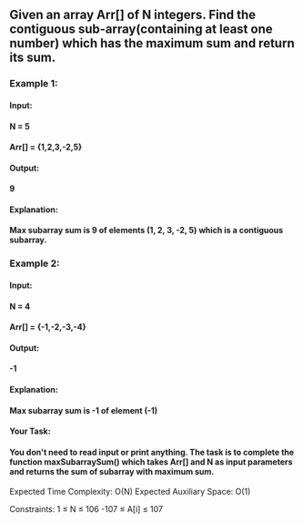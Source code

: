 ## Given an array Arr[] of N integers. Find the contiguous sub-array(containing at least one number) which has the maximum sum and return its sum.

### Example 1:

#### Input:
#### N = 5
#### Arr[] = {1,2,3,-2,5}
#### Output:
#### 9
#### Explanation:
#### Max subarray sum is 9 of elements (1, 2, 3, -2, 5) which is a contiguous subarray.
### Example 2:

#### Input:
#### N = 4
#### Arr[] = {-1,-2,-3,-4}
#### Output:
#### -1
#### Explanation:
#### Max subarray sum is -1 of element (-1)

#### Your Task:
#### You don't need to read input or print anything. The task is to complete the function maxSubarraySum() which takes Arr[] and N as input parameters and returns the sum of subarray with maximum sum.


Expected Time Complexity: O(N)
Expected Auxiliary Space: O(1)


Constraints:
1 ≤ N ≤ 106
-107 ≤ A[i] ≤ 107
